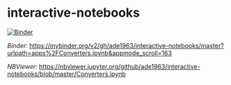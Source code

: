 # interactive-notebooks
[![Binder](https://mybinder.org/badge.svg)](https://mybinder.org/v2/gh/ade1963/interactive-notebooks/master?urlpath=apps%2FConverters.ipynb)

*Binder:*
https://mybinder.org/v2/gh/ade1963/interactive-notebooks/master?urlpath=apps%2FConverters.ipynb&appmode_scroll=163

*NBViewer:*
https://nbviewer.jupyter.org/github/ade1963/interactive-notebooks/blob/master/Converters.ipynb
